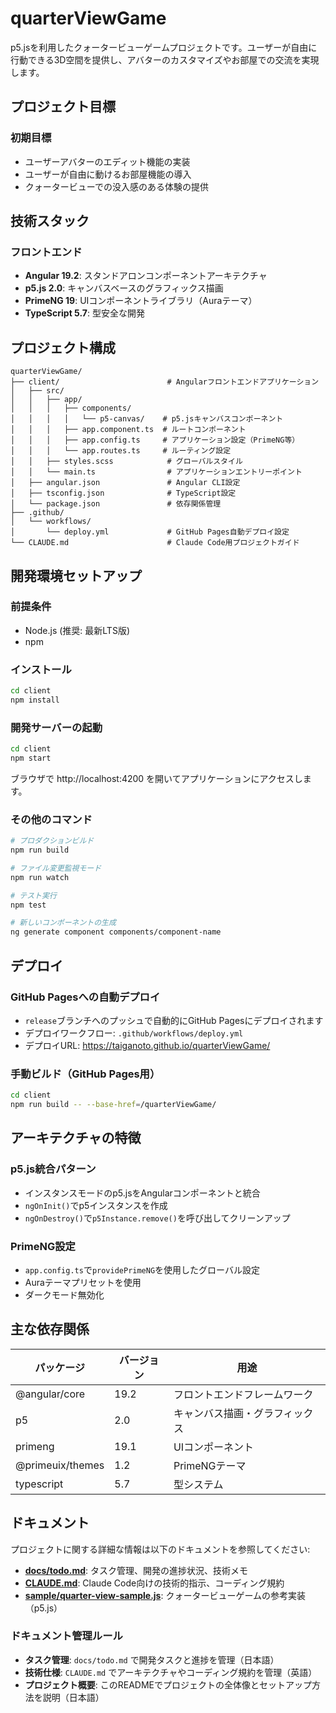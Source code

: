 # quarterViewGame

p5.jsを利用したクォータービューゲームプロジェクトです。ユーザーが自由に行動できる3D空間を提供し、アバターのカスタマイズやお部屋での交流を実現します。

## プロジェクト目標

### 初期目標
- ユーザーアバターのエディット機能の実装
- ユーザーが自由に動けるお部屋機能の導入
- クォータービューでの没入感のある体験の提供

## 技術スタック

### フロントエンド
- **Angular 19.2**: スタンドアロンコンポーネントアーキテクチャ
- **p5.js 2.0**: キャンバスベースのグラフィックス描画
- **PrimeNG 19**: UIコンポーネントライブラリ（Auraテーマ）
- **TypeScript 5.7**: 型安全な開発

## プロジェクト構成

```
quarterViewGame/
├── client/                        # Angularフロントエンドアプリケーション
│   ├── src/
│   │   ├── app/
│   │   │   ├── components/
│   │   │   │   └── p5-canvas/    # p5.jsキャンバスコンポーネント
│   │   │   ├── app.component.ts  # ルートコンポーネント
│   │   │   ├── app.config.ts     # アプリケーション設定（PrimeNG等）
│   │   │   └── app.routes.ts     # ルーティング設定
│   │   ├── styles.scss            # グローバルスタイル
│   │   └── main.ts                # アプリケーションエントリーポイント
│   ├── angular.json               # Angular CLI設定
│   ├── tsconfig.json              # TypeScript設定
│   └── package.json               # 依存関係管理
├── .github/
│   └── workflows/
│       └── deploy.yml             # GitHub Pages自動デプロイ設定
└── CLAUDE.md                      # Claude Code用プロジェクトガイド
```

## 開発環境セットアップ

### 前提条件
- Node.js (推奨: 最新LTS版)
- npm

### インストール

```bash
cd client
npm install
```

### 開発サーバーの起動

```bash
cd client
npm start
```

ブラウザで http://localhost:4200 を開いてアプリケーションにアクセスします。

### その他のコマンド

```bash
# プロダクションビルド
npm run build

# ファイル変更監視モード
npm run watch

# テスト実行
npm test

# 新しいコンポーネントの生成
ng generate component components/component-name
```

## デプロイ

### GitHub Pagesへの自動デプロイ
- `release`ブランチへのプッシュで自動的にGitHub Pagesにデプロイされます
- デプロイワークフロー: `.github/workflows/deploy.yml`
- デプロイURL: https://taiganoto.github.io/quarterViewGame/

### 手動ビルド（GitHub Pages用）

```bash
cd client
npm run build -- --base-href=/quarterViewGame/
```

## アーキテクチャの特徴

### p5.js統合パターン
- インスタンスモードのp5.jsをAngularコンポーネントと統合
- `ngOnInit()`でp5インスタンスを作成
- `ngOnDestroy()`で`p5Instance.remove()`を呼び出してクリーンアップ

### PrimeNG設定
- `app.config.ts`で`providePrimeNG`を使用したグローバル設定
- Auraテーマプリセットを使用
- ダークモード無効化

## 主な依存関係

| パッケージ | バージョン | 用途 |
|-----------|-----------|------|
| @angular/core | 19.2 | フロントエンドフレームワーク |
| p5 | 2.0 | キャンバス描画・グラフィックス |
| primeng | 19.1 | UIコンポーネント |
| @primeuix/themes | 1.2 | PrimeNGテーマ |
| typescript | 5.7 | 型システム |

## ドキュメント

プロジェクトに関する詳細な情報は以下のドキュメントを参照してください:

- **[docs/todo.md](docs/todo.md)**: タスク管理、開発の進捗状況、技術メモ
- **[CLAUDE.md](CLAUDE.md)**: Claude Code向けの技術的指示、コーディング規約
- **[sample/quarter-view-sample.js](sample/quarter-view-sample.js)**: クォータービューゲームの参考実装（p5.js）

### ドキュメント管理ルール

- **タスク管理**: `docs/todo.md` で開発タスクと進捗を管理（日本語）
- **技術仕様**: `CLAUDE.md` でアーキテクチャやコーディング規約を管理（英語）
- **プロジェクト概要**: このREADMEでプロジェクトの全体像とセットアップ方法を説明（日本語）